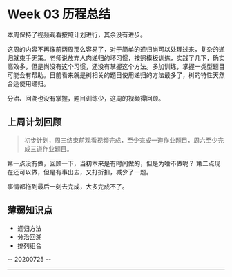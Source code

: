 # Week 03 历程总结

本周保持了视频观看按照计划进行，其余没有进步。

这周的内容不再像前两周那么容易了，对于简单的递归尚可以处理过来，复杂的递归就束手无策。老师说放弃人肉递归的坏习惯，按照模板训练，实践了几下，确实高效多，但是尚没有这个习惯，还没有掌握这个方法。多加训练，掌握一类型题目可能会有帮助。目前看来就是树相关的题目使用递归的方法最多了，树的特性天然合适使用递归。

分治、回溯也没有掌握，题目训练少，这周的视频得回顾。

## 上周计划回顾

> 初步计划，周三结束前观看视频完成，至少完成一道作业题目，周六至少完成三道作业题目。

第一点没有做，回顾一下，当初本来是有时间做的，但是为啥不做呢？
第二点现在还可以做，但是有事出去，又打折扣，减少了一题。

事情都拖到最后一刻去完成，大多完成不了。

## 薄弱知识点

* 递归方法
* 分治回溯
* 排列组合

-- 20200725 --
***